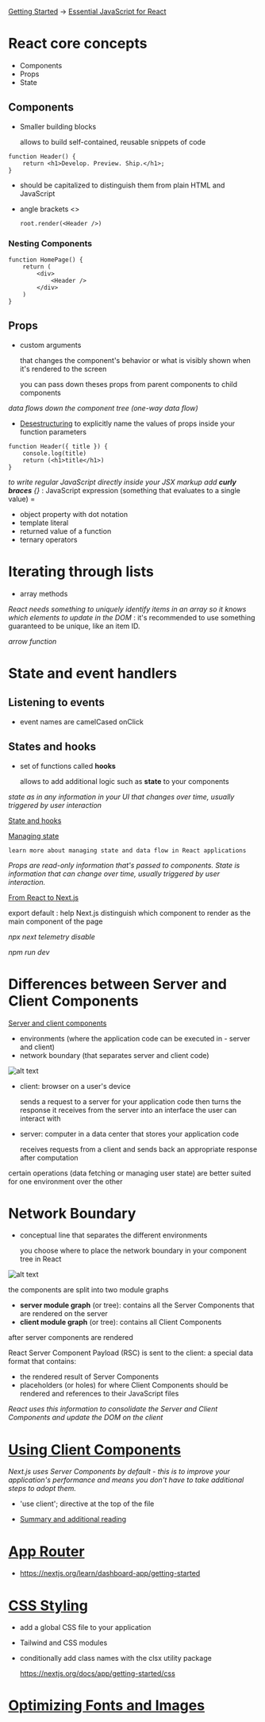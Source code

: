 [Getting Started](https://nextjs.org/docs/app/getting-started)
->
[Essential JavaScript for React](https://nextjs.org/learn/react-foundations/getting-started-with-react#essential-javascript-for-react)

# React core concepts
- Components
- Props
- State

## Components
- Smaller building blocks

    allows to build self-contained, reusable snippets of code

```
function Header() {
    return <h1>Develop. Preview. Ship.</h1>;
}
```

- should be capitalized to distinguish them from plain HTML and JavaScript
- angle brackets <>

    `root.render(<Header />)`


### Nesting Components

```
function HomePage() {
    return (
        <div>
            <Header />
        </div>
    )
}
```

## Props
- custom arguments

    that changes the component's behavior or what is visibly shown when it's rendered to the screen

    you can pass down theses props from parent components to child components

*data flows down the component tree (one-way data flow)*

- [Desestructuring](https://developer.mozilla.org/pt-BR/docs/Web/JavaScript/Reference/Operators/Destructuring) to explicitly name the values of props inside your function parameters

```
function Header({ title }) {
    console.log(title)
    return (<h1>title</h1>)
}
```

*to write regular JavaScript directly inside your JSX markup add **curly braces** {}* : JavaScript expression (something that evaluates to a single value) = 
- object property with dot notation
- template literal
- returned value of a function
- ternary operators

# Iterating through lists
- array methods

*React needs something to uniquely identify items in an array so it knows which elements to update in the DOM* : it's recommended to use something guaranteed to be unique, like an item ID.

*arrow function*

# State and event handlers

## Listening to events
- event names are camelCased
onClick

## States and hooks
- set of functions called **hooks**

    allows to add additional logic such as **state** to your components

*state as in any information in your UI that changes over time, usually triggered by user interaction*

[State and hooks](https://nextjs.org/learn/react-foundations/updating-state#state-and-hooks)

[Managing state](https://nextjs.org/learn/react-foundations/updating-state#managing-state)

    learn more about managing state and data flow in React applications

*Props are read-only information that's passed to components. State is information that can change over time, usually triggered by user interaction.*

[From React to Next.js](https://nextjs.org/learn/react-foundations/from-react-to-nextjs#from-react-to-nextjs)

export default : help Next.js distinguish which component to render as the main component of the page

*npx next telemetry disable*

*npm run dev*

# Differences between Server and Client Components
[Server and client components](https://nextjs.org/learn/react-foundations/server-and-client-components)
- environments (where the application code can be executed in - server and client)
- network boundary (that separates server and client code)

![alt text](learn-client-and-server-environments.avif)

- client: browser on a user's device

    sends a request to a server for your application code then turns the response it receives from the server into an interface the user can interact with

- server: computer in a data center that stores your application code

    receives requests from a client and sends back an appropriate response after computation

certain operations (data fetching or managing user state) are better suited for one environment over the other

# Network Boundary
- conceptual line that separates the different environments

    you choose where to place the network boundary in your component tree in React

![alt text](learn-client-server-modules.avif)

the components are split into two module graphs
- **server module graph** (or tree): contains all the Server Components that are rendered on the server
- **client module graph** (or tree): contains all Client Components

after server components are rendered

React Server Component Payload (RSC) is sent to the client:
a special data format that contains:
- the rendered result of Server Components
- placeholders (or holes) for where Client Components should be rendered and references to their JavaScript files

*React uses this information to consolidate the Server and Client Components and update the DOM on the client*

# [Using Client Components](https://nextjs.org/learn/react-foundations/server-and-client-components#using-client-components)

*Next.js uses Server Components by default - this is to improve your application's performance and means you don't have to take additional steps to adopt them.*

- 'use client'; directive at the top of the file

- [Summary and additional reading](https://nextjs.org/learn/react-foundations/server-and-client-components#summary)

# [App Router](https://nextjs.org/learn/dashboard-app)
- https://nextjs.org/learn/dashboard-app/getting-started

# [CSS Styling](https://nextjs.org/learn/dashboard-app/css-styling)
- add a global CSS file to your application
- Tailwind and CSS modules
- conditionally add class names with the clsx utility package

    https://nextjs.org/docs/app/getting-started/css

# [Optimizing Fonts and Images](https://nextjs.org/learn/dashboard-app/optimizing-fonts-images)
